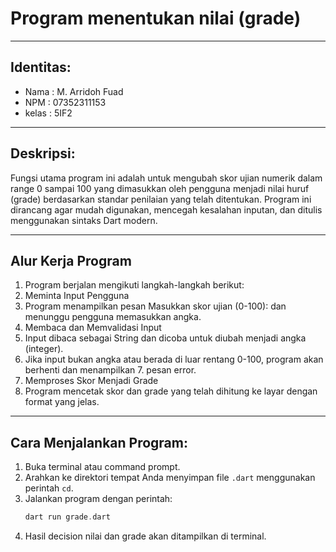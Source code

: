 # Program menentukan nilai (grade)

---

## Identitas:
* Nama   : M. Arridoh Fuad
* NPM    : 07352311153
* kelas  : 5IF2

---

## Deskripsi:
Fungsi utama program ini adalah untuk mengubah skor ujian numerik dalam range 0 sampai 100 yang dimasukkan oleh pengguna menjadi nilai huruf (grade) berdasarkan standar penilaian yang telah ditentukan.
Program ini dirancang agar mudah digunakan, mencegah kesalahan inputan, dan ditulis menggunakan sintaks Dart modern.

---

## Alur Kerja Program
1. Program berjalan mengikuti langkah-langkah berikut:
2. Meminta Input Pengguna
3. Program menampilkan pesan Masukkan skor ujian (0-100): dan menunggu pengguna memasukkan angka.
4. Membaca dan Memvalidasi Input
5. Input dibaca sebagai String dan dicoba untuk diubah menjadi angka (integer).
6. Jika input bukan angka atau berada di luar rentang 0-100, program akan berhenti dan menampilkan 7. pesan error.
8. Memproses Skor Menjadi Grade
9. Program mencetak skor dan grade yang telah dihitung ke layar dengan format yang jelas.

---

## Cara Menjalankan Program:
1. Buka terminal atau command prompt.
2. Arahkan ke direktori tempat Anda menyimpan file `.dart` menggunakan perintah `cd`.
3. Jalankan program dengan perintah:
   ```dart
   dart run grade.dart
   ```
4. Hasil decision nilai dan grade akan ditampilkan di terminal.
